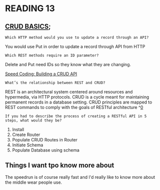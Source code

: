 # READING 13

## [CRUD BASICS](https://medium.com/geekculture/crud-operations-explained-2a44096e9c88);


    Which HTTP method would you use to update a record through an API?

You would use Put in order to update a record through API from HTTP

    Which REST methods require an ID parameter?

Delete and Put need IDs so they know what they are changing.

[Speed Coding: Building a CRUD API](https://www.youtube.com/watch?v=EzNcBhSv1Wo)

    What’s the relationship between REST and CRUD?

REST is an architectural system centered around resources and hypermedia, via HTTP protocols. CRUD is a cycle meant for maintaining permanent records in a database setting. CRUD principles are mapped to REST commands to comply with the goals of RESTful architecture ^[0]

    If you had to describe the process of creating a RESTful API in 5 steps, what would they be?

1. Install 
2. Create Router
3. Populate CRUD Routes in Router
4. Initiate Schema
5. Populate Database using schema

## Things I want tpo know more about 

The speedrun is of course really fast and I'd really like to know more about the middle wear people use.


[0]: https://www.bmc.com/blogs/rest-vs-crud-whats-the-difference/